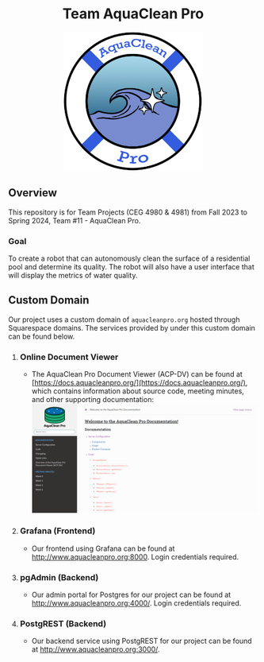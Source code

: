<p align="center">
    <h1 align="center">Team AquaClean Pro</h1>
</p>

<p align="center">
    <img src="images/Logo_Idea_1.png" alt="Logo" width="280">
</p>

## Overview
This repository is for Team Projects (CEG 4980 & 4981) from Fall 2023 to Spring 2024, Team #11 - AquaClean Pro. 

### Goal
To create a robot that can autonomously clean the surface of a residential pool and determine its quality. The robot will also have a user interface that will display the metrics of water quality. 

## Custom Domain
Our project uses a custom domain of `aquacleanpro.org` hosted through Squarespace domains. The services provided by under this custom domain can be found below.

1) ### Online Document Viewer
    * The AquaClean Pro Document Viewer (ACP-DV) can be found at [https://docs.aquacleanpro.org/](https://docs.aquacleanpro.org/), which contains information about source code, meeting minutes, and other supporting documentation:
    ![Alt text](images/document-viewer.png)

2) ### Grafana (Frontend)
    * Our frontend using Grafana can be found at http://www.aquacleanpro.org:8000. Login credentials required.

3) ### pgAdmin (Backend)
    * Our admin portal for Postgres for our project can be found at http://www.aquacleanpro.org:4000/. Login credentials required.

4) ### PostgREST (Backend)
    * Our backend service using PostgREST for our project can be found at http://www.aquacleanpro.org:3000/.

